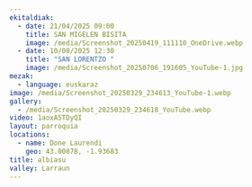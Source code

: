 ```yaml
---
ekitaldiak:
  - date: 21/04/2025 09:00
    title: SAN MIGELEN BISITA
    image: /media/Screenshot_20250419_111110_OneDrive.webp
  - date: 10/08/2025 12:30
    title: "SAN LORENTZO "
    image: /media/Screenshot_20250706_191605_YouTube-1.jpg
mezak:
  - language: euskaraz
image: /media/Screenshot_20250329_234613_YouTube-1.webp
gallery:
  - /media/Screenshot_20250329_234618_YouTube.webp
video: 1aoxA5TDyQI
layout: parroquia
locations:
  - name: Done Laurendi
    geo: 43.00878, -1.93683
title: albiasu
valley: Larraun
---
```

